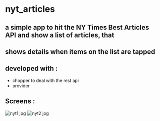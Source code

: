 # nyt_articles

## a simple app to hit the NY Times Best Articles API and show a list of articles, that
## shows details when items on the list are tapped

## developed with :

* chopper to deal with the rest api
* provider

## Screens :

![nyt1 jpg](https://user-images.githubusercontent.com/38481452/123508287-b5d03580-d66e-11eb-89c3-274a34bc1c1d.jpeg)
![nyt2 jpg](https://user-images.githubusercontent.com/38481452/123508300-cd0f2300-d66e-11eb-8fb5-8f799c15b292.jpeg)



 

